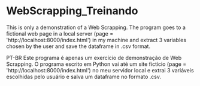 # WebScrapping_Treinando
This is only a demonstration of a Web Scrapping. 
The program goes to a fictional web page in a local server (page = 'http://localhost:8000/index.html')
in my machine and extract 3 variables chosen by the user and save the dataframe in .csv format.

PT-BR
Este programa é apenas um exercício de demonstração de Web Scrapping.
O programa escrito em Python vai até um site fictício (page = 'http://localhost:8000/index.html') no meu servidor local
e extrai 3 variáveis escolhidas pelo usuário e salva um dataframe no formato .csv.
